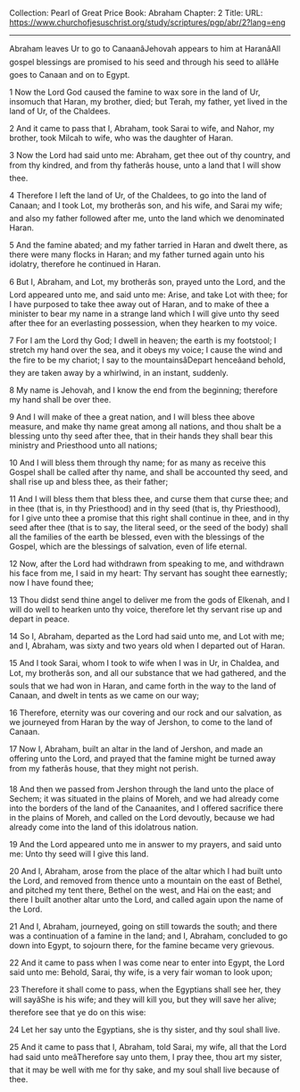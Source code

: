 Collection: Pearl of Great Price
Book: Abraham
Chapter: 2
Title: 
URL: https://www.churchofjesuschrist.org/study/scriptures/pgp/abr/2?lang=eng

---

Abraham leaves Ur to go to CanaanâJehovah appears to him at HaranâAll gospel blessings are promised to his seed and through his seed to allâHe goes to Canaan and on to Egypt.

1 Now the Lord God caused the famine to wax sore in the land of Ur, insomuch that Haran, my brother, died; but Terah, my father, yet lived in the land of Ur, of the Chaldees.

2 And it came to pass that I, Abraham, took Sarai to wife, and Nahor, my brother, took Milcah to wife, who was the daughter of Haran.

3 Now the Lord had said unto me: Abraham, get thee out of thy country, and from thy kindred, and from thy fatherâs house, unto a land that I will show thee.

4 Therefore I left the land of Ur, of the Chaldees, to go into the land of Canaan; and I took Lot, my brotherâs son, and his wife, and Sarai my wife; and also my father followed after me, unto the land which we denominated Haran.

5 And the famine abated; and my father tarried in Haran and dwelt there, as there were many flocks in Haran; and my father turned again unto his idolatry, therefore he continued in Haran.

6 But I, Abraham, and Lot, my brotherâs son, prayed unto the Lord, and the Lord appeared unto me, and said unto me: Arise, and take Lot with thee; for I have purposed to take thee away out of Haran, and to make of thee a minister to bear my name in a strange land which I will give unto thy seed after thee for an everlasting possession, when they hearken to my voice.

7 For I am the Lord thy God; I dwell in heaven; the earth is my footstool; I stretch my hand over the sea, and it obeys my voice; I cause the wind and the fire to be my chariot; I say to the mountainsâDepart henceâand behold, they are taken away by a whirlwind, in an instant, suddenly.

8 My name is Jehovah, and I know the end from the beginning; therefore my hand shall be over thee.

9 And I will make of thee a great nation, and I will bless thee above measure, and make thy name great among all nations, and thou shalt be a blessing unto thy seed after thee, that in their hands they shall bear this ministry and Priesthood unto all nations;

10 And I will bless them through thy name; for as many as receive this Gospel shall be called after thy name, and shall be accounted thy seed, and shall rise up and bless thee, as their father;

11 And I will bless them that bless thee, and curse them that curse thee; and in thee (that is, in thy Priesthood) and in thy seed (that is, thy Priesthood), for I give unto thee a promise that this right shall continue in thee, and in thy seed after thee (that is to say, the literal seed, or the seed of the body) shall all the families of the earth be blessed, even with the blessings of the Gospel, which are the blessings of salvation, even of life eternal.

12 Now, after the Lord had withdrawn from speaking to me, and withdrawn his face from me, I said in my heart: Thy servant has sought thee earnestly; now I have found thee;

13 Thou didst send thine angel to deliver me from the gods of Elkenah, and I will do well to hearken unto thy voice, therefore let thy servant rise up and depart in peace.

14 So I, Abraham, departed as the Lord had said unto me, and Lot with me; and I, Abraham, was sixty and two years old when I departed out of Haran.

15 And I took Sarai, whom I took to wife when I was in Ur, in Chaldea, and Lot, my brotherâs son, and all our substance that we had gathered, and the souls that we had won in Haran, and came forth in the way to the land of Canaan, and dwelt in tents as we came on our way;

16 Therefore, eternity was our covering and our rock and our salvation, as we journeyed from Haran by the way of Jershon, to come to the land of Canaan.

17 Now I, Abraham, built an altar in the land of Jershon, and made an offering unto the Lord, and prayed that the famine might be turned away from my fatherâs house, that they might not perish.

18 And then we passed from Jershon through the land unto the place of Sechem; it was situated in the plains of Moreh, and we had already come into the borders of the land of the Canaanites, and I offered sacrifice there in the plains of Moreh, and called on the Lord devoutly, because we had already come into the land of this idolatrous nation.

19 And the Lord appeared unto me in answer to my prayers, and said unto me: Unto thy seed will I give this land.

20 And I, Abraham, arose from the place of the altar which I had built unto the Lord, and removed from thence unto a mountain on the east of Bethel, and pitched my tent there, Bethel on the west, and Hai on the east; and there I built another altar unto the Lord, and called again upon the name of the Lord.

21 And I, Abraham, journeyed, going on still towards the south; and there was a continuation of a famine in the land; and I, Abraham, concluded to go down into Egypt, to sojourn there, for the famine became very grievous.

22 And it came to pass when I was come near to enter into Egypt, the Lord said unto me: Behold, Sarai, thy wife, is a very fair woman to look upon;

23 Therefore it shall come to pass, when the Egyptians shall see her, they will sayâShe is his wife; and they will kill you, but they will save her alive; therefore see that ye do on this wise:

24 Let her say unto the Egyptians, she is thy sister, and thy soul shall live.

25 And it came to pass that I, Abraham, told Sarai, my wife, all that the Lord had said unto meâTherefore say unto them, I pray thee, thou art my sister, that it may be well with me for thy sake, and my soul shall live because of thee.
